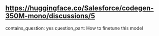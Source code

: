 ## https://huggingface.co/Salesforce/codegen-350M-mono/discussions/5

contains_question: yes
question_part: How to finetune this model